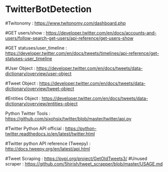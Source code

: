 # TwitterBotDetection

#Twitonomy : https://www.twitonomy.com/dashboard.php

#GET users/show : https://developer.twitter.com/en/docs/accounts-and-users/follow-search-get-users/api-reference/get-users-show

#GET statuses/user_timeline : https://developer.twitter.com/en/docs/tweets/timelines/api-reference/get-statuses-user_timeline

#User Object : https://developer.twitter.com/en/docs/tweets/data-dictionary/overview/user-object

#Tweet Object : https://developer.twitter.com/en/docs/tweets/data-dictionary/overview/tweet-object

#Entities Object : https://developer.twitter.com/en/docs/tweets/data-dictionary/overview/entities-object

Python Twitter Tools : https://github.com/sixohsix/twitter/blob/master/twitter/api.py

#Twitter Python API official : https://python-twitter.readthedocs.io/en/latest/twitter.html

#Twitter python API reference (Tweepy) : http://docs.tweepy.org/en/latest/api.html

#Tweet Scraping : https://pypi.org/project/GetOldTweets3/
#Unused scraper : https://github.com/5hirish/tweet_scrapper/blob/master/USAGE.md

